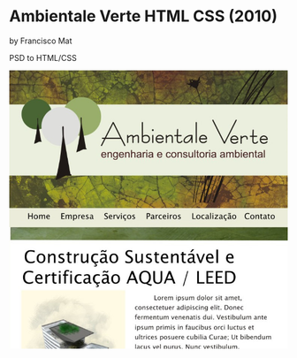 # Ambientale Verte HTML CSS (2010)
by Francisco Mat

PSD to HTML/CSS

![Ambientale Verte HTML CSS](screenshot-ambietale-verde.jpg)

